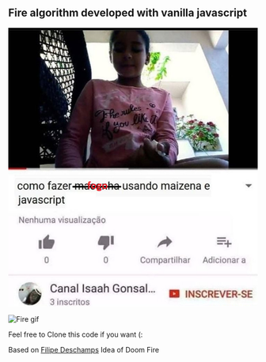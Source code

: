 ## Fire algorithm developed with vanilla javascript

![Maizena](assets/maizena.png)

![Fire gif](assets/fire.gif)

Feel free to Clone this code if you want (:

Based on [Filipe Deschamps](https://github.com/filipedeschamps/doom-fire-algorithm) Idea of Doom Fire